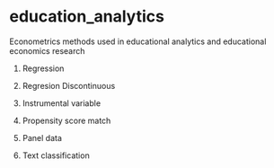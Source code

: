 # education_analytics
Econometrics methods used in educational analytics and educational economics research


1. Regression

2. Regresion Discontinuous

3. Instrumental variable

4. Propensity score match

5. Panel data

6. Text classification
